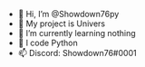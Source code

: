- 👋 Hi, I’m @Showdown76py
- 👀 My project is Univers
- 🌱 I’m currently learning nothing
- 🐍 I code Python
- 📫 Discord: Showdown76#0001

<!---
Showdown76py/Showdown76py is a ✨ special ✨ repository because its `README.md` (this file) appears on your GitHub profile.
You can click the Preview link to take a look at your changes.
--->
